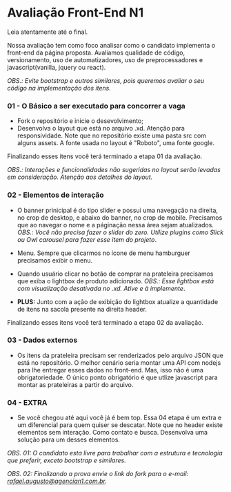 # Avaliação Front-End N1 #

Leia atentamente até o final.

Nossa avaliação tem como foco analisar como o candidato implementa o front-end da página proposta.
Avaliamos qualidade de código, versionamento, uso de automatizadores, uso de preprocessadores e javascript(vanilla, jquery ou react).

*OBS.: Evite bootstrap e outros similares, pois queremos avaliar o seu código na implementação dos itens.*

### 01 - O Básico a ser executado para concorrer a vaga ###
* Fork o repositório e inicie o desevolvimento;
* Desenvolva o layout que está no arquivo .xd. Atenção para responsividade. 
Note que no repositório existe uma pasta src com alguns assets. A fonte usada no layout é "Roboto", uma fonte google.

Finalizando esses itens você terá terminado a etapa 01 da avaliação.

*OBS.: Interações e funcionalidades não sugeridas no layout serão levadas em consideração. Atenção aos detalhes do layout.*

### 02 - Elementos de interação ###
* O banner prinicipal é do tipo slider e possui uma navegação na direita, no crop de desktop, e abaixo do banner, no crop de mobile. Precisamos que ao navegar o nome e a páginação nessa área sejam atualizados. *OBS.: Você não precisa fazer o slider do zero. Utilize plugins como Slick ou Owl carousel para fazer esse item do projeto*.

* Menu. Sempre que clicarmos no ícone de menu hamburguer precisamos exibir o menu.

* Quando usuário clicar no botão de comprar na prateleira precisamos que exiba o lightbox de produto adicionado. *OBS.: Esse lightbox está com visualização desativada no .xd. Ative e à implemente*.

* **PLUS:** Junto com a ação de exibição do lightbox atualize a quantidade de itens na sacola presente na direita header.

Finalizando esses itens você terá terminado a etapa 02 da avaliação.

### 03 - Dados externos ###
* Os itens da prateleira precisam ser renderizados pelo arquivo JSON que está no repositório. O melhor cenário seria montar uma API com nodejs para lhe entregar esses dados no front-end.
Mas, isso não é uma obrigatoriedade. O único ponto obrigatório é que utlize javascript para montar as prateleiras a partir do arquivo.

### 04 - EXTRA ###
* Se você chegou até aqui você já é bem top. Essa 04 etapa é um extra e um diferencial para quem quiser se descatar. Note que no header existe elementos sem interação. Como contato e busca. Desenvolva uma solução para um desses elementos.


*OBS. 01: O candidato esta livre para trabalhar com a estrutura e tecnologia que preferir, exceto bootstrap e similares.*

*OBS. 02: Finalizando a prova envie o link do fork para o e-mail: rafael.augusto@agencian1.com.br.*
